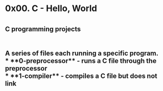 <h1>0x00. C - Hello, World<h1/>
<h2>C programming projects <h2/> 
 <br/>
A series of files each running a specific program.<br/>
  * **0-preprocessor** - runs a C file through the preprocessor<br/>
  * **1-compiler** - compiles a C file but does not link<br/>
